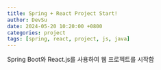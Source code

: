 ```yaml
---
title: Spring + React Project Start!
author: DevSu
date: 2024-05-20 10:20:00 +0800
categories: project
tags: [spring, react, project, js, java]
---
```


Spring Boot와 React.js를 사용하여 웹 프로젝트를 시작함
